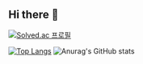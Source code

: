 ## Hi there 👋

[![Solved.ac 프로필](http://mazassumnida.wtf/api/v2/generate_badge?boj=xotjdk)](https://solved.ac/xotjdk)

[![Top Langs](https://github-readme-stats.vercel.app/api/top-langs/?username=taessong)](https://github.com/anuraghazra/github-readme-stats)
![Anurag's GitHub stats](https://github-readme-stats.vercel.app/api?username=깃허브아이디&hide=contribs,prs&show_icons=true&theme=graywhite)
